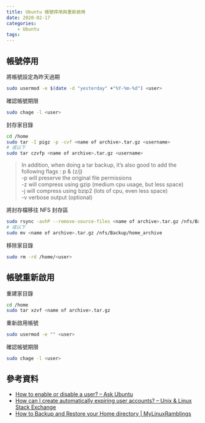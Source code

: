 ```yaml
---
title: Ubuntu 帳號停用與重新啟用
date: 2020-02-17
categories:
    - Ubuntu
tags:
---
```


## 帳號停用
將帳號設定為昨天過期
```bash
sudo usermod -e $(date -d "yesterday" +"%Y-%m-%d") <user>
```

確認帳號期限
```bash
sudo chage -l <user>
```

封存家目錄
```bash
cd /home
sudo tar -I pigz -p -cvf <name of archive>.tar.gz <username>
# 或以下
sudo tar czvfp <name of archive>.tar.gz <username>
```

> In addition, when doing a tar backup, it’s also good to add the following flags : p & (z/j)  
> -p will preserve the original file permissions  
> -z will compress using gzip (medium cpu usage, but less space)  
> -j will compress using bzip2 (lots of cpu, even less space)  
> -v verbose output (optional)

將封存檔移往 NFS 封存區
```bash
sudo rsync -avhP --remove-source-files <name of archive>.tar.gz /nfs/Backup/home_archive
# 或以下
sudo mv <name of archive>.tar.gz /nfs/Backup/home_archive
```

移除家目錄
```bash
sudo rm -rd /home/<user>
```

## 帳號重新啟用
重建家目錄
```bash
cd /home
sudo tar xzvf <name of archive>.tar.gz
```

重新啟用帳號
```bash
sudo usermod -e "" <user>
```

確認帳號期限
```bash
sudo chage -l <user>
```

## 參考資料
- [How to enable or disable a user? – Ask Ubuntu](https://askubuntu.com/questions/282806/how-to-enable-or-disable-a-user)
- [How can I create automatically expiring user accounts? – Unix & Linux Stack Exchange](https://unix.stackexchange.com/questions/80968/how-can-i-create-automatically-expiring-user-accounts)
- [How to Backup and Restore your Home directory | MyLinuxRamblings](https://mylinuxramblings.wordpress.com/2010/01/10/how-to-backup-and-restore-your-home-directory/)
